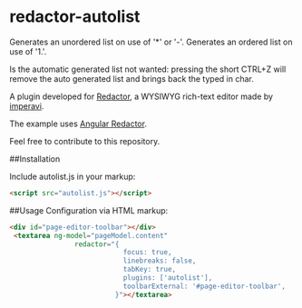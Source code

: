 # redactor-autolist
Generates an unordered list on use of '*' or '-'.
Generates an ordered list on use of '1.'.

Is the automatic generated list not wanted: pressing the short CTRL+Z will remove the auto generated list and brings back the typed in char.

A plugin developed for [Redactor](http://imperavi.com/redactor/), a WYSIWYG rich-text editor made by [imperavi](http://imperavi.com/).

The example uses [Angular Redactor](https://github.com/TylerGarlick/angular-redactor).

Feel free to contribute to this repository.

##Installation

Include autolist.js in your markup:

```html
<script src="autolist.js"></script>
```

##Usage
Configuration via HTML markup:

```html
<div id="page-editor-toolbar"></div>
 <textarea ng-model="pageModel.content"
                redactor="{
                            focus: true,
                            linebreaks: false,
                            tabKey: true,
                            plugins: ['autolist'],
                            toolbarExternal: '#page-editor-toolbar',
						  }"></textarea>
 ````
 

